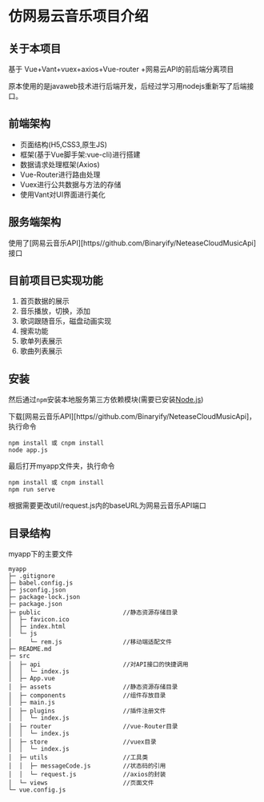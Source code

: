 # 仿网易云音乐项目介绍

## 关于本项目

基于 Vue+Vant+vuex+axios+Vue-router +网易云API的前后端分离项目

原本使用的是javaweb技术进行后端开发，后经过学习用nodejs重新写了后端接口。

## 前端架构

- 页面结构(H5,CSS3,原生JS)
- 框架(基于Vue脚手架:vue-cli)进行搭建
- 数据请求处理框架(Axios)
- Vue-Router进行路由处理
- Vuex进行公共数据与方法的存储
- 使用Vant对UI界面进行美化

## 服务端架构

使用了[网易云音乐API][https//github.com/Binaryify/NeteaseCloudMusicApi]接口



## 目前项目已实现功能

1. 首页数据的展示
2. 音乐播放，切换，添加
3. 歌词跟随音乐，磁盘动画实现
5. 搜索功能
5. 歌单列表展示
6. 歌曲列表展示

## 安装

然后通过`npm`安装本地服务第三方依赖模块(需要已安装[Node.js](https://nodejs.org/))

下载[网易云音乐API][https//github.com/Binaryify/NeteaseCloudMusicApi]，执行命令

```
npm install 或 cnpm install
node app.js
```

最后打开myapp文件夹，执行命令

```
npm install 或 cnpm install
npm run serve
```

根据需要更改util/request.js内的baseURL为网易云音乐API端口

## 目录结构

myapp下的主要文件

```
myapp
├─ .gitignore
├─ babel.config.js
├─ jsconfig.json
├─ package-lock.json
├─ package.json
├─ public  						//静态资源存储目录
│  ├─ favicon.ico
│  ├─ index.html
│  └─ js
│     └─ rem.js					//移动端适配文件
├─ README.md
├─ src							
│  ├─ api						//对API接口的快捷调用
│  │  └─ index.js
│  ├─ App.vue					
│  ├─ assets					//静态资源存储目录
│  ├─ components				//组件存放目录
│  ├─ main.js
│  ├─ plugins					//插件注册文件
│  │  └─ index.js
│  ├─ router					//vue-Router目录
│  │  └─ index.js
│  ├─ store						//vuex目录
│  │  └─ index.js
│  ├─ utils						//工具类
│  │  ├─ messageCode.js			//状态码的引用
│  │  └─ request.js				//axios的封装
│  └─ views						//页面文件
└─ vue.config.js
```
